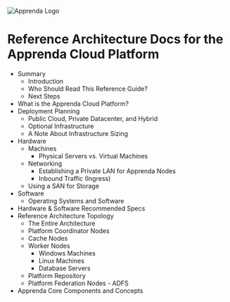 
![Apprenda Logo](https://github.com/mammerman/acp-reference-architecture/raw/master/resources/apprenda-logo.png)

# Reference Architecture Docs for the Apprenda Cloud Platform

* Summary
  * Introduction
  * Who Should Read This Reference Guide?
  * Next Steps
* What is the Apprenda Cloud Platform?
* Deployment Planning
  * Public Cloud, Private Datacenter, and Hybrid
  * Optional Infrastructure
  * A Note About Infrastructure Sizing
* Hardware
  * Machines
    * Physical Servers vs. Virtual Machines
  * Networking
    * Establishing a Private LAN for Apprenda Nodes
    * Inbound Traffic (Ingress)
  * Using a SAN for Storage
* Software
  * Operating Systems and Software
* Hardware & Software Recommended Specs
* Reference Architecture Topology
  * The Entire Architecture
  * Platform Coordinator Nodes
  * Cache Nodes
  * Worker Nodes
    * Windows Machines
    * Linux Machines
    * Database Servers
  * Platform Repository
  * Platform Federation Nodes - ADFS
* Apprenda Core Components and Concepts
